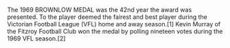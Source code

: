 The 1969 BROWNLOW MEDAL was the 42nd year the award was presented. To the player deemed the fairest and best player during the Victorian Football League (VFL) home and away season.[1] Kevin Murray of the Fitzroy Football Club won the medal by polling nineteen votes during the 1969 VFL season.[2]
